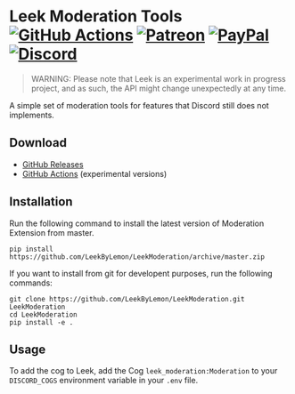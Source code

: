 # Leek Moderation Tools<br>[![GitHub Actions][actions-img]][actions-url] [![Patreon][patreon-img]][patreon-url] [![PayPal][paypal-img]][paypal-url] [![Discord][discord-img]][discord-url]

> WARNING: Please note that Leek is an experimental work in progress project, and as such, the API might change unexpectedly at any time.

A simple set of moderation tools for features that Discord still does not implements.

## Download

* [GitHub Releases](https://github.com/LeekByLemon/LeekModeration/releases)
* [GitHub Actions](https://github.com/LeekByLemon/LeekModeration/actions) (experimental versions)

## Installation

Run the following command to install the latest version of Moderation Extension from master.

```
pip install https://github.com/LeekByLemon/LeekModeration/archive/master.zip
```

If you want to install from git for developent purposes, run the following commands:

```
git clone https://github.com/LeekByLemon/LeekModeration.git LeekModeration
cd LeekModeration
pip install -e .
```

## Usage

To add the cog to Leek, add the Cog `leek_moderation:Moderation` to your `DISCORD_COGS` environment variable in your `.env` file.

[actions-img]: https://img.shields.io/github/actions/workflow/status/LeekByLemon/LeekModeration/main.yml?branch=master&label=actions
[actions-url]: https://github.com/LeekByLemon/LeekModeration/actions
[patreon-img]: https://img.shields.io/badge/support-patreon-FF424D.svg
[patreon-url]: https://www.patreon.com/lemonchan
[paypal-img]: https://img.shields.io/badge/support-paypal-0079C1.svg
[paypal-url]: https://paypal.me/justalemon
[discord-img]: https://img.shields.io/badge/discord-join-7289DA.svg
[discord-url]: https://discord.gg/Cf6sspj
